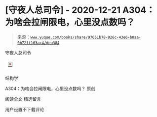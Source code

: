 # [守夜人总司令] - 2020-12-21 A304：为啥会拉闸限电，心里没点数吗？

> 来源：[`www.yuque.com/books/share/97051b78-926c-43e6-b0aa-0b72ff163ac4/deu384`](https://www.yuque.com/books/share/97051b78-926c-43e6-b0aa-0b72ff163ac4/deu384)



守夜人总司令 

<ne-card data-card-name="image" data-card-type="inline" id="LzjSr" data-event-boundary="card" style="color: rgb(51, 51, 51);">![](img/3bda36ddb51471b979bee8df1034e7f7.png)  

结构学 

A304：为啥会拉闸限电，心里没点数吗？ 原创 

阅读全文 <ne-h3 id="SvBMp" data-lake-id="SvBMp"><ne-heading-ext><ne-heading-anchor></ne-heading-anchor><ne-heading-fold></ne-heading-fold></ne-heading-ext><ne-heading-content>精选留言</ne-heading-content></ne-h3> 

用户设置不下载评论</ne-card>